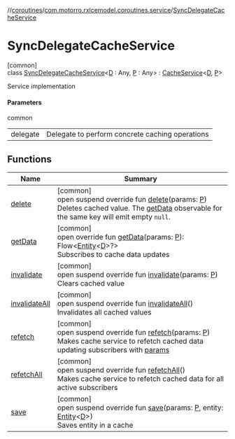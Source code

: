 //[coroutines](../../../index.md)/[com.motorro.rxlcemodel.coroutines.service](../index.md)/[SyncDelegateCacheService](index.md)

# SyncDelegateCacheService

[common]\
class [SyncDelegateCacheService](index.md)&lt;[D](index.md) : Any, [P](index.md) : Any&gt; : [CacheService](../-cache-service/index.md)&lt;[D](index.md), [P](index.md)&gt; 

Service implementation

#### Parameters

common

| | |
|---|---|
| delegate | Delegate to perform concrete caching operations |

## Functions

| Name | Summary |
|---|---|
| [delete](delete.md) | [common]<br>open suspend override fun [delete](delete.md)(params: [P](index.md))<br>Deletes cached value. The [getData](get-data.md) observable for the same key will emit empty `null`. |
| [getData](get-data.md) | [common]<br>open override fun [getData](get-data.md)(params: [P](index.md)): Flow&lt;[Entity](../../../../cache/cache/com.motorro.rxlcemodel.cache.entity/-entity/index.md)&lt;[D](index.md)&gt;?&gt;<br>Subscribes to cache data updates |
| [invalidate](invalidate.md) | [common]<br>open suspend override fun [invalidate](invalidate.md)(params: [P](index.md))<br>Clears cached value |
| [invalidateAll](invalidate-all.md) | [common]<br>open suspend override fun [invalidateAll](invalidate-all.md)()<br>Invalidates all cached values |
| [refetch](refetch.md) | [common]<br>open suspend override fun [refetch](refetch.md)(params: [P](index.md))<br>Makes cache service to refetch cached data updating subscribers with [params](refetch.md) |
| [refetchAll](refetch-all.md) | [common]<br>open suspend override fun [refetchAll](refetch-all.md)()<br>Makes cache service to refetch cached data for all active subscribers |
| [save](save.md) | [common]<br>open suspend override fun [save](save.md)(params: [P](index.md), entity: [Entity](../../../../cache/cache/com.motorro.rxlcemodel.cache.entity/-entity/index.md)&lt;[D](index.md)&gt;)<br>Saves entity in a cache |
